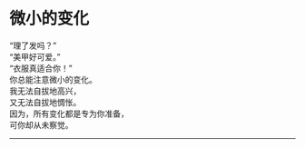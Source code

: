 # 微小的变化

“理了发吗？”
\
“美甲好可爱。”
\
“衣服真适合你！”
\
你总能注意微小的变化。
\
我无法自拔地高兴，
\
又无法自拔地惆怅。
\
因为，所有变化都是专为你准备，
\
可你却从未察觉。

---
